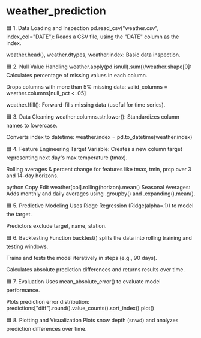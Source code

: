 # weather_prediction

🟦 1. Data Loading and Inspection
pd.read_csv("weather.csv", index_col="DATE"): Reads a CSV file, using the "DATE" column as the index.

weather.head(), weather.dtypes, weather.index: Basic data inspection.

🟦 2. Null Value Handling
weather.apply(pd.isnull).sum()/weather.shape[0]: Calculates percentage of missing values in each column.

Drops columns with more than 5% missing data:
valid_columns = weather.columns[null_pct < .05]

weather.ffill(): Forward-fills missing data (useful for time series).

🟦 3. Data Cleaning
weather.columns.str.lower(): Standardizes column names to lowercase.

Converts index to datetime:
weather.index = pd.to_datetime(weather.index)

🟦 4. Feature Engineering
Target Variable: Creates a new column target representing next day's max temperature (tmax).

Rolling averages & percent change for features like tmax, tmin, prcp over 3 and 14-day horizons.

python
Copy
Edit
weather[col].rolling(horizon).mean()
Seasonal Averages: Adds monthly and daily averages using .groupby() and .expanding().mean().

🟦 5. Predictive Modeling
Uses Ridge Regression (Ridge(alpha=.1)) to model the target.

Predictors exclude target, name, station.

🟦 6. Backtesting Function
backtest() splits the data into rolling training and testing windows.

Trains and tests the model iteratively in steps (e.g., 90 days).

Calculates absolute prediction differences and returns results over time.

🟦 7. Evaluation
Uses mean_absolute_error() to evaluate model performance.

Plots prediction error distribution:
predictions["diff"].round().value_counts().sort_index().plot()

🟦 8. Plotting and Visualization
Plots snow depth (snwd) and analyzes prediction differences over time.


